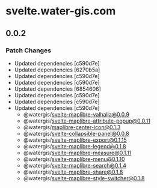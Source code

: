 # svelte.water-gis.com

## 0.0.2

### Patch Changes

- Updated dependencies [c590d7e]
- Updated dependencies [6270b5a]
- Updated dependencies [c590d7e]
- Updated dependencies [c590d7e]
- Updated dependencies [6854606]
- Updated dependencies [c590d7e]
- Updated dependencies [c590d7e]
- Updated dependencies [c590d7e]
  - @watergis/svelte-maplibre-valhalla@0.0.9
  - @watergis/svelte-maplibre-attribute-popup@0.0.11
  - @watergis/maplibre-center-icon@0.1.3
  - @watergis/svelte-collapsible-panel@0.0.8
  - @watergis/svelte-maplibre-export@0.1.15
  - @watergis/svelte-maplibre-legend@0.1.8
  - @watergis/svelte-maplibre-measure@0.1.11
  - @watergis/svelte-maplibre-menu@0.1.10
  - @watergis/svelte-maplibre-search@0.1.4
  - @watergis/svelte-maplibre-share@0.1.8
  - @watergis/svelte-maplibre-style-switcher@0.1.8
